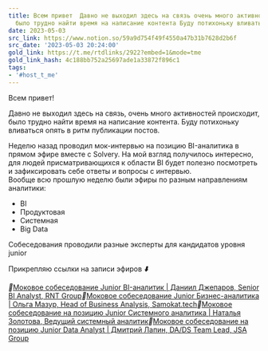 ```yaml
---
title: Всем привет  Давно не выходил здесь на связь очень много активностей происходит
  было трудно найти время на написание контента Буду потихоньку вливатьс
date: 2023-05-03
src_link: https://www.notion.so/59a9d754f49f4550a47b31b7628d2b6f
src_date: '2023-05-03 20:24:00'
gold_link: https://t.me/rtdlinks/2922?embed=1&mode=tme
gold_link_hash: 4c188bb752a25697ade1a33872f896c1
tags:
- '#host_t_me'
---
```


Всем привет!  
  
Давно не выходил здесь на связь, очень много активностей происходит, было трудно найти время на написание контента. Буду потихоньку вливаться опять в ритм публикации постов.  
  
Неделю назад проводил мок-интервью на позицию BI-аналитика в прямом эфире вместе с Solvery. На мой взгляд получилось интересно, для людей присматривающихся к области BI будет полезно посмотреть и зафиксировать себе ответы и вопросы с интервью.   
Вообще всю прошлую неделю были эфиры по разным направлениям аналитики:  
- BI   
- Продуктовая  
- Системная   
- Big Data  
  
Собеседования проводили разные эксперты для кандидатов уровня junior  
  
Прикрепляю ссылки на записи эфиров ***⬇️***  
  
***📍***[Моковое собеседование Junior BI-аналитик | Даниил Джепаров, Senior BI Analyst, RNT Group](https://www.youtube.com/live/zmakLJOJrW0?feature=share)***📍***[Моковое собеседование Junior Бизнес-аналитика | Ольга Мазур, Head of Business Analysis, Samokat.tech](https://www.youtube.com/live/pCkWfYapUWc?feature=share)***📍***[Моковое собеседование на позицию Junior Системного аналитика | Наталья Золотова, Ведущий системный аналитик](https://www.youtube.com/live/aIe7XH04320?feature=share)***📍***[Моковое собеседование на позицию Junior Data Analyst | Дмитрий Лапин, DA/DS Team Lead, JSA Group](https://www.youtube.com/live/7w_TWzzg00o?feature=share)